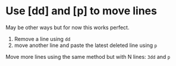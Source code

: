 # Use [dd] and [p] to move lines

May be other ways but for now this works perfect.

1. Remove a line using `dd`
1. move another line and paste the latest deleted line using `p`

Move more lines using the same method but with N lines: `3dd` and `p`
